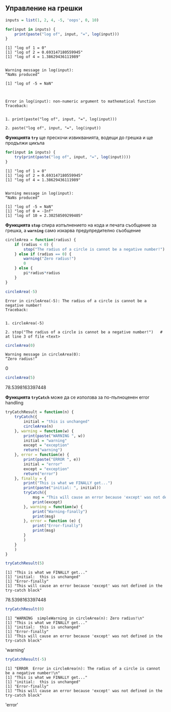 

## Управление на грешки


```R
inputs = list(1, 2, 4, -5, 'oops', 0, 10)

for(input in inputs) {
    print(paste("log of", input, "=", log(input)))
}

```

    [1] "log of 1 = 0"
    [1] "log of 2 = 0.693147180559945"
    [1] "log of 4 = 1.38629436111989"


    Warning message in log(input):
    “NaNs produced”

    [1] "log of -5 = NaN"



    Error in log(input): non-numeric argument to mathematical function
    Traceback:


    1. print(paste("log of", input, "=", log(input)))

    2. paste("log of", input, "=", log(input))


**Функцията `try`** ще прескочи извикванията, водещи до грешка и ще продължи цикъла


```R
for(input in inputs) {
    try(print(paste("log of", input, "=", log(input))))
}
```

    [1] "log of 1 = 0"
    [1] "log of 2 = 0.693147180559945"
    [1] "log of 4 = 1.38629436111989"


    Warning message in log(input):
    “NaNs produced”

    [1] "log of -5 = NaN"
    [1] "log of 0 = -Inf"
    [1] "log of 10 = 2.30258509299405"


**Функцията `stop`** спира изпълнението на кода и печата съобщение за грешка, а **`warning`** само изкарва предупредително съобщение


```R
circleArea = function(radius) {
    if (radius < 0) {
        stop("The radius of a circle is cannot be a negative number!")
    } else if (radius == 0) {
        warning("Zero radius!")
        0
    } else {
        pi*radius*radius
    }
}
```


```R
circleArea(-5)
```


    Error in circleArea(-5): The radius of a circle is cannot be a negative number!
    Traceback:


    1. circleArea(-5)

    2. stop("The radius of a circle is cannot be a negative number!")   # at line 3 of file <text>



```R
circleArea(0)
```

    Warning message in circleArea(0):
    “Zero radius!”


0



```R
circleArea(5)
```


78.5398163397448


**Функцията `tryCatch`** може да се използва за по-пълноценен error handling 


```R
tryCatchResult = function(n) {
    tryCatch({
        initial = "this is unchanged"
        circleArea(n)
    }, warning = function(w) {
        print(paste("WARNING ", w))
        initial = "warning"
        except = "exception"
        return("warning")
    }, error = function(e) {
        print(paste("ERROR ", e))
        initial = "error"
        except = "exception"
        return("error")
    }, finally = {
        print("This is what we FINALLY get...")
        print(paste("initial: ", initial))
        tryCatch({
            msg = "This will cause an error because 'except' was not defined in the try-catch block"
            print(except)
        }, warning = function(w) {
            print("Warning-finally")
            print(msg)
        }, error = function (e) {
            print("Error-finally")
            print(msg)
        }
        )
    }
    )
}

tryCatchResult(5)
```

    [1] "This is what we FINALLY get..."
    [1] "initial:  this is unchanged"
    [1] "Error-finally"
    [1] "This will cause an error because 'except' was not defined in the try-catch block"



78.5398163397448



```R
tryCatchResult(0)
```

    [1] "WARNING  simpleWarning in circleArea(n): Zero radius!\n"
    [1] "This is what we FINALLY get..."
    [1] "initial:  this is unchanged"
    [1] "Error-finally"
    [1] "This will cause an error because 'except' was not defined in the try-catch block"



'warning'



```R
tryCatchResult(-5)
```

    [1] "ERROR  Error in circleArea(n): The radius of a circle is cannot be a negative number!\n"
    [1] "This is what we FINALLY get..."
    [1] "initial:  this is unchanged"
    [1] "Error-finally"
    [1] "This will cause an error because 'except' was not defined in the try-catch block"



'error'

